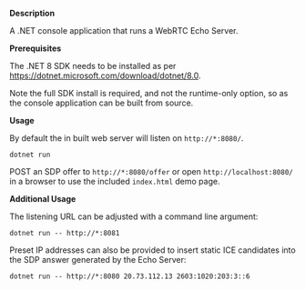 **Description**

A .NET console application that runs a WebRTC Echo Server.

**Prerequisites**

The .NET 8 SDK needs to be installed as per https://dotnet.microsoft.com/download/dotnet/8.0.

Note the full SDK install is required, and not the runtime-only option, so as the console application can be built from source.

**Usage**

By default the in built web server will listen on `http://*:8080/`.

`dotnet run`

POST an SDP offer to `http://*:8080/offer` or open `http://localhost:8080/` in a browser to use the included `index.html` demo page.

**Additional Usage**

The listening URL can be adjusted with a command line argument:

`dotnet run -- http://*:8081`

Preset IP addresses can also be provided to insert static ICE candidates into the SDP answer generated by the Echo Server:

`dotnet run -- http://*:8080 20.73.112.13 2603:1020:203:3::6`

